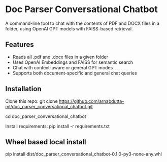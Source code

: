 # Doc Parser Conversational Chatbot

A command-line tool to chat with the contents of PDF and DOCX files in a folder, using OpenAI GPT models with FAISS-based retrieval.

## Features
- Reads all .pdf and .docx files in a given folder
- Uses OpenAI Embeddings and FAISS for semantic search
- Chat with context-aware or general GPT modes
- Supports both document-specific and general chat queries

## Installation

Clone this repo:
git clone https://github.com/arnabdutta-ml/doc_parser_conversational_chatbot.git

cd doc_parser_conversational_chatbot

Install requirements:
pip install -r requirements.txt

## Wheel based local install
pip install dist/doc_parser_conversational_chatbot-0.1.0-py3-none-any.whl
